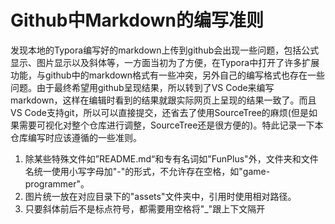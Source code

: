 # Github中Markdown的编写准则
发现本地的Typora编写好的markdown上传到github会出现一些问题，包括公式显示、图片显示以及斜体等，一方面当初为了方便，在Typora中打开了许多扩展功能，与github中的markdown格式有一些冲突，另外自己的编写格式也存在一些问题。由于最终希望用github呈现结果，所以转到了VS Code来编写markdown，这样在编辑时看到的结果就跟实际网页上呈现的结果一致了。而且VS Code支持git，所以可以直接提交，还省去了使用SourceTree的麻烦(但是如果需要可视化对整个仓库进行调整，SourceTree还是很方便的)。特此记录一下本仓库编写时应该遵循的一些准则。

1. 除某些特殊文件如”README.md“和专有名词如"FunPlus"外，文件夹和文件名统一使用小写字母加"-"的形式，不允许存在空格，如"game-programmer"。
2. 图片统一放在对应目录下的"assets"文件夹中，引用时使用相对路径。
3. 只要斜体前后不是标点符号，都需要用空格将"_"跟上下文隔开